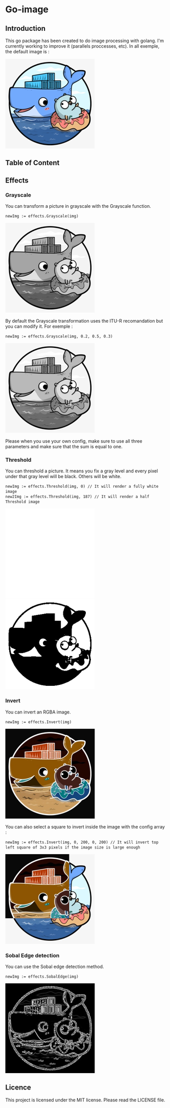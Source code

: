 # Go-image

## Introduction

This go package has been created to do image processing with golang. I'm currently working to improve it (parallels proccesses, etc). In all exemple, the default image is :

![default](./assets/images/gopher_and_docker.jpeg)

## Table of Content

## Effects

### Grayscale

You can transform a picture in grayscale with the Grayscale function.

```golang
newImg := effects.Grayscale(img)
```

![exemple](./assets/images/Grayscale.jpeg)

By default the Grayscale transformation uses the ITU-R recomandation but you can modify it. For exemple :

```golang
newImg := effects.Grayscale(img, 0.2, 0.5, 0.3)
```

![exemple](./assets/images/configGrayscale.jpeg)

Please when you use your own config, make sure to use all three parameters and make sure that the sum is equal to one.

### Threshold

You can threshold a picture. It means you fix a gray level and every pixel under that gray level will be black. Others will be white.

```golang
newImg := effects.Threshold(img, 0) // It will render a fully white image
new2Img := effects.Threshold(img, 187) // It will render a half Threshold image
```

![exemple](./assets/images/whiteThreshold.jpeg)
![exemple](./assets/images/halfThreshold.jpeg)

### Invert

You can invert an RGBA image.

```golang
newImg := effects.Invert(img)
```

![exemple](./assets/images/Invert.jpeg)

You can also select a square to invert inside the image with the config array :

```golang
newImg := effects.Invert(img, 0, 200, 0, 200) // It will invert top left square of 3x3 pixels if the image size is large enough
```

![exemple](./assets/images/partialInvert.jpeg)

### Sobal Edge detection

You can use the Sobal edge detection method.

```golang
newImg := effects.SobalEdge(img)
```

![exemple](./assets/images/SobalEdge.jpeg)

## Licence

This project is licensed under the MIT license. Please read the LICENSE file.
